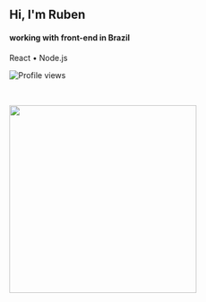 <div align=>
   <h2><strong>Hi, I'm Ruben</strong></h2>
   <h4>working with front-end in Brazil</h4>
</div>

<p>React • Node.js</p>

<p align=""> <img src="https://komarev.com/ghpvc/?username=RubenFontes&color=blue" alt="Profile views" /> </p>

<br>

<p align="">
<img width="334px" src="https://github-readme-stats.vercel.app/api/top-langs/?username=RubenFontes&layout=compact&theme=github_dark"/>
</p>
